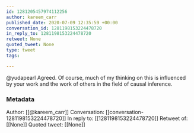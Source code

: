 ```yaml
---
id: 1281205457974112256
author: kareem_carr
published_date: 2020-07-09 12:35:59 +00:00
conversation_id: 1281198153224478720
in_reply_to: 1281198153224478720
retweet: None
quoted_tweet: None
type: tweet
tags:

---
```


@yudapearl Agreed. Of course, much of my thinking on this is influenced by your work and the work of others in the field of causal inference.

### Metadata

Author: [[@kareem_carr]]
Conversation: [[conversation-1281198153224478720]]
In reply to: [[1281198153224478720]]
Retweet of: [[None]]
Quoted tweet: [[None]]
